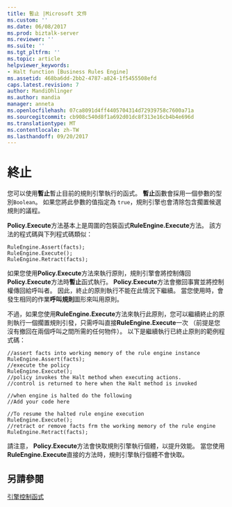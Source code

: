 ```yaml
---
title: 暫止 |Microsoft 文件
ms.custom: ''
ms.date: 06/08/2017
ms.prod: biztalk-server
ms.reviewer: ''
ms.suite: ''
ms.tgt_pltfrm: ''
ms.topic: article
helpviewer_keywords:
- Halt function [Business Rules Engine]
ms.assetid: 468ba6dd-2bb2-4787-a824-1f5455508efd
caps.latest.revision: 7
author: MandiOhlinger
ms.author: mandia
manager: anneta
ms.openlocfilehash: 07ca8091d4ff4405704314d72939758c7600a71a
ms.sourcegitcommit: cb908c540d8f1a692d01dc8f313e16cb4b4e696d
ms.translationtype: MT
ms.contentlocale: zh-TW
ms.lasthandoff: 09/20/2017
---
```

# <a name="halt"></a>終止
您可以使用**暫止**暫止目前的規則引擎執行的函式。 **暫止**函數會採用一個參數的型別`Boolean`。 如果您將此參數的值指定為 `true`，規則引擎也會清除包含擱置候選規則的議程。  
  
 **Policy.Execute**方法基本上是周圍的包裝函式**RuleEngine.Execute**方法。 該方法的程式碼與下列程式碼類似：  
  
```  
RuleEngine.Assert(facts);   
RuleEngine.Execute();   
RuleEngine.Retract(facts);  
```  
  
 如果您使用**Policy.Execute**方法來執行原則，規則引擎會將控制傳回**Policy.Execute**方法時**暫止**函式執行。 **Policy.Execute**方法會撤回事實並將控制權傳回給呼叫者。 因此，終止的原則執行不能在此情況下繼續。 當您使用時，會發生相同的作業**呼叫規則**圖形來叫用原則。  
  
 不過，如果您使用**RuleEngine.Execute**方法來執行此原則，您可以繼續終止的原則執行一個擱置規則引發，只需呼叫直接**RuleEngine.Execute**一次 （前提是您沒有撤回在兩個呼叫之間所需的任何物件）。 以下是繼續執行已終止原則的範例程式碼：  
  
```  
//assert facts into working memory of the rule engine instance  
RuleEngine.Assert(facts);   
//execute the policy  
RuleEngine.Execute();   
//policy invokes the Halt method when executing actions.   
//control is returned to here when the Halt method is invoked  
  
//when engine is halted do the following  
//Add your code here  
  
//To resume the halted rule engine execution  
RuleEngine.Execute();  
//retract or remove facts frm the working memory of the rule engine  
RuleEngine.Retract(facts);  
```  
  
 請注意， **Policy.Execute**方法會快取規則引擎執行個體，以提升效能。 當您使用**RuleEngine.Execute**直接的方法時，規則引擎執行個體不會快取。  
  
## <a name="see-also"></a>另請參閱  
 [引擎控制函式](../core/engine-control-functions.md)